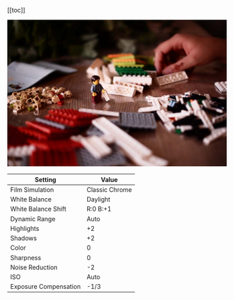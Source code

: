[[toc]]

![](/content/photography/images/fuji-faded-warm.jpg)

| Setting               | Value          |
| --------------------- | -------------- |
| Film Simulation       | Classic Chrome |
| White Balance         | Daylight       |
| White Balance Shift   | R:0 B:+1       |
| Dynamic Range         | Auto           |
| Highlights            | +2             |
| Shadows               | +2             |
| Color                 | 0              |
| Sharpness             | 0              |
| Noise Reduction       | -2             |
| ISO                   | Auto           |
| Exposure Compensation | -1/3           |
